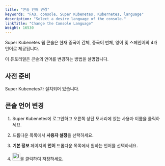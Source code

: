 ```yaml
---
title: "콘솔 언어 변경"
keywords: "FAQ, console, Super Kubenetes, Kubernetes, language"
description: "Select a desire language of the console."
linkTitle: "Change the Console Language"
Weight: 16530
---
```


Super Kubenetes 웹 콘솔은 현재 중국어 간체, 중국어 번체, 영어 및 스페인어의 4개 언어로 제공됩니다.

이 튜토리얼은 콘솔의 언어를 변경하는 방법을 설명합니다.

## **사전 준비**

Super Kubenetes가 설치되어 있습니다.

## 콘솔 언어 변경

1. Super Kubenetes에 로그인하고 오른쪽 상단 모서리에 있는 사용자 이름을 클릭하세요.

2. 드롭다운 목록에서 **사용자 설정**을 선택하세요.

3. **기본 정보** 페이지의 **언어** 드롭다운 목록에서 원하는 언어를 선택하세요.

4. <img src="/dist/assets/docs/v3.3/faq/Super Kubenetes-web-console/change-console-language/check-mark.png" width='25' alt="icon" />을 클릭하여 저장하세요.